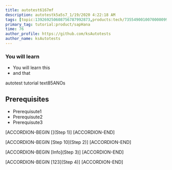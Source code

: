```yaml
---
title: autotest6167mf
description: autotestk5a5s7_1/19/2020 4:22:18 AM
tags: [topic:139269250608756787992873,products:tech/73554900100700000996,tutorial:experience/advanced]
primary_tag: tutorial:product/sapHana
time: 76
author_profile: https://github.com/ksAutotests
author_name: ksAutotests
---
```

### You will learn
- You will learn this
- and that

autotest tutorial text85ANOs

## Prerequisites
- Prerequisute1
- Prerequisute2
- Prerequisute3

[ACCORDION-BEGIN [](Step 1)]
[ACCORDION-END]

[ACCORDION-BEGIN [Step 10](Step 2)]
[ACCORDION-END]

[ACCORDION-BEGIN [Info](Step 3)]
[ACCORDION-END]

[ACCORDION-BEGIN [123](Step 4)]
[ACCORDION-END]

